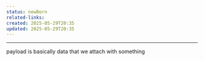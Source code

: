```yaml
---
status: newBorn
related-links: 
created: 2025-05-29T20:35
updated: 2025-05-29T20:35
---
```

---

payload is basically data that we attach with something

